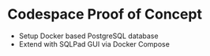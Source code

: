 # Codespace Proof of Concept

* Setup Docker based PostgreSQL database
* Extend with SQLPad GUI via Docker Compose
